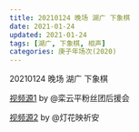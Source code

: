 ```yaml
---
title: 20210124 晚场 湖广 下象棋 
date: 2021-01-24
updated: 2021-01-24
tags: [湖广, 下象棋, 相声] 
categories: 庚子年场次(2020) 
---
```

20210124 晚场 湖广 下象棋 



[视频源1]() by @栾云平粉丝团后援会

[视频源2](https://m.weibo.cn/status/4597026346765296?)  by @灯花映祈安

